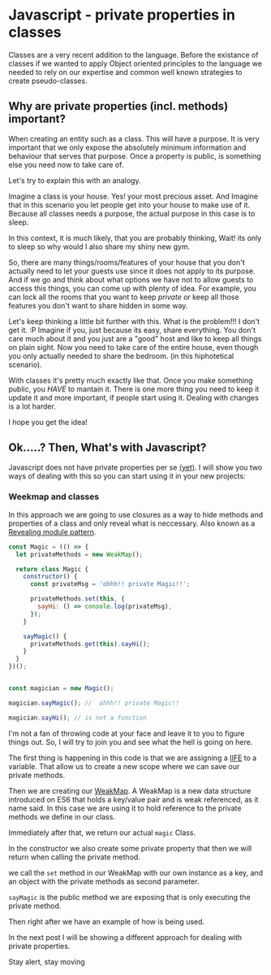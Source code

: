# Javascript - private properties in classes

Classes are a very recent addition to the language. Before the existance of classes if we wanted to apply Object oriented principles to the language we needed to rely on our expertise and common well known strategies to create pseudo-classes. 

## Why are private properties (incl. methods) important?

When creating an entity such as a class. This will have a purpose. It is very important that we only expose the absolutely minimum information and behaviour that serves that purpose.
Once a property is public, is something else you need now to take care of.

Let's try to explain this with an analogy.

Imagine a class is your house. Yes! your most precious asset. And Imagine that in this scenario you let people get into your house to make use of it. Because all classes needs a purpose, the actual purpose in this case is to sleep.

In this context, it is much likely, that you are probably thinking, Wait! its only to sleep so why would I also share my shiny new gym.

So, there are many things/rooms/features of your house that you don't actually need to let your guests use since it does not apply to its purpose.  And if we go and think about what options we have not to allow guests to access this things, you can come up with plenty of idea. For example, you can lock all the rooms that you want to keep *private* or keep all those features you don't want to share hidden in some way.

Let's keep thinking a little bit further with this. What is the problem!!! I don't get it. :P Imagine if you, just because its easy, share everything. You don't care much about it and you just are a "good" host and like to keep all things on plain sight. Now you need to take care of the entire house, even though you only actually needed to share the bedroom. (in this hiphotetical scenario).

With classes it's pretty much exactly like that. Once you make something public, you *HAVE* to mantain it. There is one more thing you need to keep it update it and more important, if people start using it. Dealing with changes is a lot harder.

I hope you get the idea! 

## Ok.....? Then, What's with Javascript?

Javascript does not have private properties per se [(yet)](https://github.com/tc39/proposal-class-fields#private-fields). I will show you two ways of dealing with this so you can start using it in your new projects:


### Weekmap and classes

In this approach we are going to use closures as a way to hide methods and properties of a class and only reveal what is neccessary. Also known as a [Revealing module pattern](https://addyosmani.com/resources/essentialjsdesignpatterns/book/#revealingmodulepatternjavascript).

```javascript
const Magic = (() => {
  let privateMethods = new WeakMap();

  return class Magic {
    constructor() {
      const privateMsg = 'ohhh!! private Magic!!';

      privateMethods.set(this, { 
        sayHi: () => console.log(privateMsg),
      });
    }

    sayMagic() {
      privateMethods.get(this).sayHi();
    }
  }
})();


const magician = new Magic();

magician.sayMagic(); //  ohhh!! private Magic!!

magician.sayHi(); // is not a function
```

I'm not a fan of throwing code at your face and leave it to you to figure things out. So, I will try to join you and see what the hell is going on here.

The first thing is happening in this code is that we are assigning a [IIFE](https://medium.com/@vvkchandra/essential-javascript-mastering-immediately-invoked-function-expressions-67791338ddc6) to a variable. That allow us to create a new scope where we can save our private methods.

Then we are creating our [WeakMap](https://developer.mozilla.org/en-US/docs/Web/JavaScript/Reference/Global_Objects/WeakMap). A WeakMap is a new data structure introduced on ES6 that holds a key/value pair and is weak referenced, as it name said. In this case we are using it to hold reference to the private methods we define in our class.

Immediately after that, we return our actual ```magic``` Class.

In the constructor we also create some private property that then we will return when calling the private method.

we call the `set` method in our WeakMap with our own instance as a key, and an object with the private methods as second parameter.

`sayMagic` is the public method we are exposing that is only executing the private method.

Then right after we have an example of how is being used.

In the next post I will be showing a different approach for dealing with private properties.

<p style={{text-align: 'center'}}>
Stay alert, stay moving 
</p>
